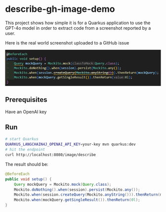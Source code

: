# describe-gh-image-demo

This project shows how simple it is for a Quarkus application to use the GPT-4o model in order to extract code from a screenshot reported by a user.

Here is the real world screenshot uploaded to a GitHub issue 

![screenshot](images/code-as-screenshot.png)

## Prerequisites

Have an OpenAI key

## Run

```bash
# start Quarkus
QUARKUS_LANGCHAIN4J_OPENAI_API_KEY=your-key mvn quarkus:dev
# hit the endpoint
curl http://localhost:8080/image/describe
```

The result should be:

```java
@BeforeEach
public void setup() {
    Query mockQuery = Mockito.mock(Query.class);
    Mockito.doNothing().when(session).persist(Mockito.any());
    Mockito.when(session.createQuery(Mockito.anyString())).thenReturn(mockQuery);
    Mockito.when(mockQuery.getSingleResult()).thenReturn(0l);
}
```
